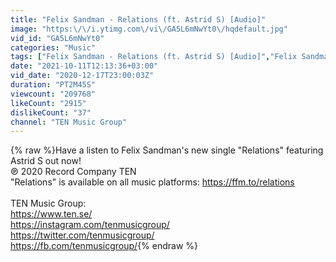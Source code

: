 ```yaml
---
title: "Felix Sandman - Relations (ft. Astrid S) [Audio]"
image: "https:\/\/i.ytimg.com\/vi\/GA5L6mNwYt0\/hqdefault.jpg"
vid_id: "GA5L6mNwYt0"
categories: "Music"
tags: ["Felix Sandman - Relations (ft. Astrid S) [Audio]","Felix Sandman - Relations (ft. Astrid S)","Felix Sandman - Relations"]
date: "2021-10-11T12:13:36+03:00"
vid_date: "2020-12-17T23:00:03Z"
duration: "PT2M45S"
viewcount: "209768"
likeCount: "2915"
dislikeCount: "37"
channel: "TEN Music Group"
---
```

{% raw %}Have a listen to Felix Sandman's new single &quot;Relations&quot; featuring Astrid S out now! <br />℗ 2020 Record Company TEN<br />&quot;Relations&quot; is available on all music platforms: <a rel="nofollow" target="blank" href="https://ffm.to/relations">https://ffm.to/relations</a> <br /><br />TEN Music Group:<br /><a rel="nofollow" target="blank" href="https://www.ten.se/">https://www.ten.se/</a><br /><a rel="nofollow" target="blank" href="https://instagram.com/tenmusicgroup/">https://instagram.com/tenmusicgroup/</a><br /><a rel="nofollow" target="blank" href="https://twitter.com/tenmusicgroup/">https://twitter.com/tenmusicgroup/</a><br /><a rel="nofollow" target="blank" href="https://fb.com/tenmusicgroup/">https://fb.com/tenmusicgroup/</a>{% endraw %}
